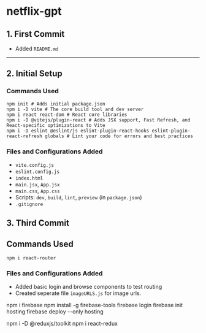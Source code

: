 # netflix-gpt

## 1. First Commit

- Added `README.md`

---

## 2. Initial Setup

### Commands Used

```
npm init # Adds initial package.json
npm i -D vite # The core build tool and dev server
npm i react react-dom # React core libraries
npm i -D @vitejs/plugin-react # Adds JSX support, Fast Refresh, and React-specific optimizations to Vite
npm i -D eslint @eslint/js eslint-plugin-react-hooks eslint-plugin-react-refresh globals # Lint your code for errors and best practices
```

### Files and Configurations Added

- `vite.config.js`
- `eslint.config.js`
- `index.html`
- `main.jsx`, `App.jsx`
- `main.css`, `App.css`
- Scripts: `dev`, `build`, `lint`, `preview` (in `package.json`)
- `.gitignore`

## 3. Third Commit

## Commands Used

```
npm i react-router
```

### Files and Configurations Added

- Added basic login and browse components to test routing
- Created seperate file `imageURLS.js` for image urls.

npm i firebase
npm install -g firebase-tools
firebase login
firebase init hosting
firebase deploy --only hosting

npm i -D @reduxjs/toolkit
npm i react-redux
